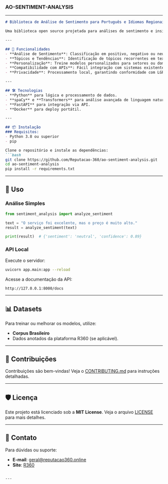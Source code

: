 


### **AO-SENTIMENT-ANALYSIS**

---

```markdown
# Biblioteca de Análise de Sentimento para Português e Idiomas Regionais 🌍

Uma biblioteca open source projetada para análises de sentimento e insights contextuais em português (incluindo variações regionais) e adaptável para mercados locais. Ideal para empresas, pesquisadores e desenvolvedores.

---

## 🚀 Funcionalidades
- **Análise de Sentimento**: Classificação em positivo, negativo ou neutro.
- **Tópicos e Tendências**: Identificação de tópicos recorrentes em textos.
- **Personalização**: Treine modelos personalizados para setores ou domínios específicos.
- **Compatibilidade com APIs**: Fácil integração com sistemas existentes.
- **Privacidade**: Processamento local, garantindo conformidade com LGPD.

---

## 🛠️ Tecnologias
- **Python** para lógica e processamento de dados.
- **spaCy** e **Transformers** para análise avançada de linguagem natural.
- **FastAPI** para integração via API.
- **Docker** para deploy portátil.

---

## 📦 Instalação
### Requisitos:
- Python 3.8 ou superior
- pip

Clone o repositório e instale as dependências:
```bash
git clone https://github.com/Reputacao-360/ao-sentiment-analysis.git
cd ao-sentiment-analysis
pip install -r requirements.txt
```

---

## 📝 Uso
### Análise Simples
```python
from sentiment_analysis import analyze_sentiment

text = "O serviço foi excelente, mas o preço é muito alto."
result = analyze_sentiment(text)

print(result)  # {'sentiment': 'neutral', 'confidence': 0.89}
```

### API Local
Execute o servidor:
```bash
uvicorn app.main:app --reload
```

Acesse a documentação da API:
```
http://127.0.0.1:8000/docs
```

---

## 📊 Datasets
Para treinar ou melhorar os modelos, utilize:
- **Corpus Brasileiro**
- Dados anotados da plataforma R360 (se aplicável).

---

## 🤝 Contribuições
Contribuições são bem-vindas! Veja o [CONTRIBUTING.md](CONTRIBUTING.md) para instruções detalhadas.

---

## 🛡️ Licença
Este projeto está licenciado sob a **MIT License**. Veja o arquivo [LICENSE](LICENSE) para mais detalhes.

---

## 📧 Contato
Para dúvidas ou suporte:
- **E-mail**: geral@reputacao360.online
- **Site**: [R360](https://reputacao360.online)
```

---

